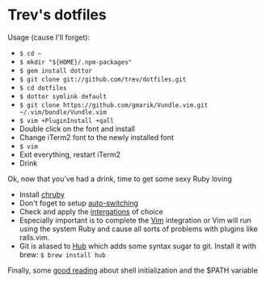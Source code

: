 # Trev's dotfiles

Usage (cause I'll forget):

* `$ cd ~`
* `$ mkdir "${HOME}/.npm-packages"`
* `$ gem install dottor`
* `$ git clone git://github.com/trev/dotfiles.git`
* `$ cd dotfiles`
* `$ dottor symlink default`
* `$ git clone https://github.com/gmarik/Vundle.vim.git ~/.vim/bundle/Vundle.vim`
* `$ vim +PluginInstall +qall`
* Double click on the font and install
* Change iTerm2 font to the newly installed font
* `$ vim`
* Exit everything, restart iTerm2
* Drink

Ok, now that you've had a drink, time to get some sexy Ruby loving

* Install [chruby](https://github.com/postmodern/chruby)
* Don't foget to setup [auto-switching](https://github.com/postmodern/chruby)
* Check and apply the [intergations](https://github.com/postmodern/chruby#integration) of choice
* Especially important is to complete the [Vim](https://github.com/postmodern/chruby/wiki/Vim) integration or Vim will run using the system Ruby and cause all sorts of problems with plugins like rails.vim.
* Git is aliased to [Hub](https://github.com/github/hub) which adds some syntax sugar to git. Install it with brew: `$ brew install hub`

Finally, some [good reading](https://github.com/sstephenson/rbenv/wiki/Unix-shell-initialization) about shell initialization and the $PATH variable
